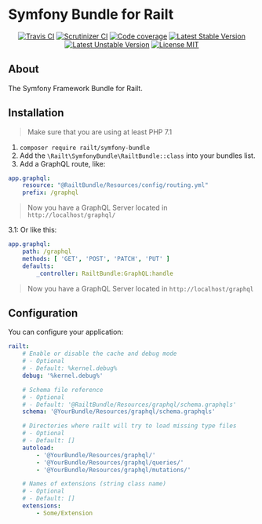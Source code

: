 # Symfony Bundle for Railt

<p align="center">
    <a href="https://travis-ci.org/railt/symfony-bundle"><img src="https://travis-ci.org/railt/symfony-bundle.svg?branch=master&" alt="Travis CI" /></a>
    <a href="https://scrutinizer-ci.com/g/railt/symfony-bundle/?branch=master"><img src="https://scrutinizer-ci.com/g/railt/symfony-bundle/badges/quality-score.png?b=master&" alt="Scrutinizer CI" /></a>
    <a href="https://scrutinizer-ci.com/g/railt/symfony-bundle/?branch=master"><img src="https://scrutinizer-ci.com/g/railt/symfony-bundle/badges/coverage.png?b=master&" alt="Code coverage" /></a>
    <a href="https://packagist.org/packages/railt/symfony-bundle"><img src="https://poser.pugx.org/railt/symfony-bundle/version?" alt="Latest Stable Version"></a>
    <a href="https://packagist.org/packages/railt/symfony-bundle"><img src="https://poser.pugx.org/railt/symfony-bundle/v/unstable?" alt="Latest Unstable Version"></a>
    <a href="https://raw.githubusercontent.com/railt/symfony-bundle/master/LICENSE"><img src="https://poser.pugx.org/railt/symfony-bundle/license?" alt="License MIT"></a>
</p>

## About

The Symfony Framework Bundle for Railt.

## Installation

> Make sure that you are using at least PHP 7.1

1. `composer require railt/symfony-bundle`
2. Add the `\Railt\SymfonyBundle\RailtBundle::class` into your bundles list.
3. Add a GraphQL route, like:
```yml
app.graphql:
    resource: "@RailtBundle/Resources/config/routing.yml"
    prefix: /graphql
```

> Now you have a GraphQL Server located in `http://localhost/graphql/`

3.1: Or like this:
```yml
app.graphql:
    path: /graphql
    methods: [ 'GET', 'POST', 'PATCH', 'PUT' ]
    defaults:
        _controller: RailtBundle:GraphQL:handle
```

> Now you have a GraphQL Server located in `http://localhost/graphql`

## Configuration

You can configure your application:

```yml
railt:
    # Enable or disable the cache and debug mode
    # - Optional
    # - Default: %kernel.debug%
    debug: '%kernel.debug%'

    # Schema file reference
    # - Optional
    # - Default: '@RailtBundle/Resources/graphql/schema.graphqls'
    schema: '@YourBundle/Resources/graphql/schema.graphqls'

    # Directories where railt will try to load missing type files
    # - Optional
    # - Default: []
    autoload:
        - '@YourBundle/Resources/graphql/'
        - '@YourBundle/Resources/graphql/queries/'
        - '@YourBundle/Resources/graphql/mutations/'

    # Names of extensions (string class name)
    # - Optional
    # - Default: []
    extensions: 
        - Some/Extension
``` 
